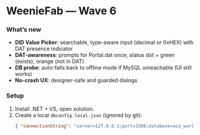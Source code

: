 # WeenieFab — Wave 6

### What’s new
- **DID Value Picker**: searchable, type-aware input (decimal or 0xHEX) with DAT presence indicator
- **DAT-awareness**: prompts for Portal.dat once; status dot = green (exists), orange (not in DAT)
- **DB probe**: auto-falls back to offline mode if MySQL unreachable (UI still works)
- **No-crash UX**: designer-safe and guarded dialogs

### Setup
1) Install .NET + VS, open solution.
2) Create a local `dbconfig.local.json` (ignored by git):
   ```json
   { "connectionString": "server=127.0.0.1;port=3308;database=ace_world;user id=root;password=root;SslMode=None;AllowPublicKeyRetrieval=True;Default Command Timeout=5;Connection Timeout=4;" }
